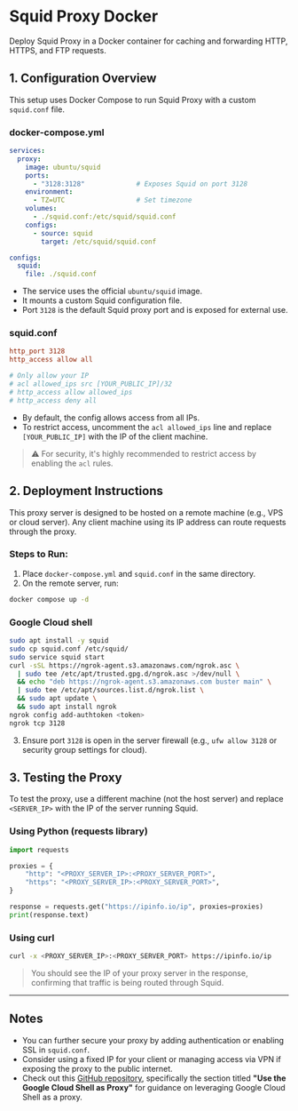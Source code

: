 # Squid Proxy Docker

Deploy Squid Proxy in a Docker container for caching and forwarding HTTP, HTTPS, and FTP requests.

## 1. Configuration Overview

This setup uses Docker Compose to run Squid Proxy with a custom `squid.conf` file.

### docker-compose.yml

```yaml
services:
  proxy:
    image: ubuntu/squid
    ports:
      - "3128:3128"             # Exposes Squid on port 3128
    environment:
      - TZ=UTC                  # Set timezone
    volumes:
      - ./squid.conf:/etc/squid/squid.conf
    configs:
      - source: squid
        target: /etc/squid/squid.conf

configs:
  squid:
    file: ./squid.conf
````

* The service uses the official `ubuntu/squid` image.
* It mounts a custom Squid configuration file.
* Port `3128` is the default Squid proxy port and is exposed for external use.

### squid.conf

```conf
http_port 3128
http_access allow all

# Only allow your IP
# acl allowed_ips src [YOUR_PUBLIC_IP]/32
# http_access allow allowed_ips
# http_access deny all
```

* By default, the config allows access from all IPs.
* To restrict access, uncomment the `acl allowed_ips` line and replace `[YOUR_PUBLIC_IP]` with the IP of the client machine.

> ⚠️ For security, it's highly recommended to restrict access by enabling the `acl` rules.

## 2. Deployment Instructions

This proxy server is designed to be hosted on a remote machine (e.g., VPS or cloud server). Any client machine using its IP address can route requests through the proxy.

### Steps to Run:

1. Place `docker-compose.yml` and `squid.conf` in the same directory.
2. On the remote server, run:

```bash
docker compose up -d
```
### Google Cloud shell
```bash
sudo apt install -y squid
sudo cp squid.conf /etc/squid/
sudo service squid start
curl -sSL https://ngrok-agent.s3.amazonaws.com/ngrok.asc \
  | sudo tee /etc/apt/trusted.gpg.d/ngrok.asc >/dev/null \
  && echo "deb https://ngrok-agent.s3.amazonaws.com buster main" \
  | sudo tee /etc/apt/sources.list.d/ngrok.list \
  && sudo apt update \
  && sudo apt install ngrok
ngrok config add-authtoken <token>
ngrok tcp 3128
```

3. Ensure port `3128` is open in the server firewall (e.g., `ufw allow 3128` or security group settings for cloud).

## 3. Testing the Proxy

To test the proxy, use a different machine (not the host server) and replace `<SERVER_IP>` with the IP of the server running Squid.

### Using Python (requests library)

```python
import requests

proxies = {
    "http": "<PROXY_SERVER_IP>:<PROXY_SERVER_PORT>",
    "https": "<PROXY_SERVER_IP>:<PROXY_SERVER_PORT>",
}

response = requests.get("https://ipinfo.io/ip", proxies=proxies)
print(response.text)
```

### Using curl

```bash
curl -x <PROXY_SERVER_IP>:<PROXY_SERVER_PORT> https://ipinfo.io/ip
```

> You should see the IP of your proxy server in the response, confirming that traffic is being routed through Squid.

---

## Notes

* You can further secure your proxy by adding authentication or enabling SSL in `squid.conf`.
* Consider using a fixed IP for your client or managing access via VPN if exposing the proxy to the public internet.
* Check out this [GitHub repository](https://github.com/FrancescoDiSalesGithub/Google-cloud-shell-hacking), specifically the section titled **"Use the Google Cloud Shell as Proxy"** for guidance on leveraging Google Cloud Shell as a proxy.

